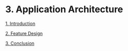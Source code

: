 # 3. Application Architecture


[1. Introduction](3.1/3.1-introducing.md)

[2. Feature Design](3.2/3.2-feature-design.md)

[3. Conclusion](3.3/3.3-conclusion.md)
